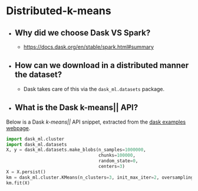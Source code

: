 # Distributed-k-means

- ## Why did we choose Dask VS Spark?
  - https://docs.dask.org/en/stable/spark.html#summary
- ## How can we download in a distributed manner the dataset?
  - Dask takes care of this via the ``dask_ml.datasets`` package.
- ## What is the Dask k-means|| API?
Below is a Dask _k-means||_ API snippet, extracted from the [dask examples webpage](https://examples.dask.org/machine-learning/training-on-large-datasets.html?highlight=k%20means).
``` python
import dask_ml.cluster
import dask_ml.datasets
X, y = dask_ml.datasets.make_blobs(n_samples=1000000,
                                   chunks=100000,
                                   random_state=0,
                                   centers=3)
X = X.persist()
km = dask_ml.cluster.KMeans(n_clusters=3, init_max_iter=2, oversampling_factor=10)
km.fit(X)
```
